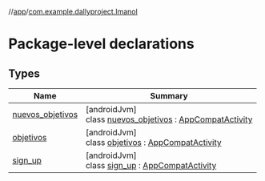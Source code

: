 //[app](../../index.md)/[com.example.dallyproject.Imanol](index.md)

# Package-level declarations

## Types

| Name | Summary |
|---|---|
| [nuevos_objetivos](nuevos_objetivos/index.md) | [androidJvm]<br>class [nuevos_objetivos](nuevos_objetivos/index.md) : [AppCompatActivity](https://developer.android.com/reference/kotlin/androidx/appcompat/app/AppCompatActivity.html) |
| [objetivos](objetivos/index.md) | [androidJvm]<br>class [objetivos](objetivos/index.md) : [AppCompatActivity](https://developer.android.com/reference/kotlin/androidx/appcompat/app/AppCompatActivity.html) |
| [sign_up](sign_up/index.md) | [androidJvm]<br>class [sign_up](sign_up/index.md) : [AppCompatActivity](https://developer.android.com/reference/kotlin/androidx/appcompat/app/AppCompatActivity.html) |
